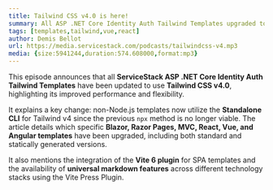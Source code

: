 ```yaml
---
title: Tailwind CSS v4.0 is here! 
summary: All ASP .NET Core Identity Auth Tailwind Templates upgraded to Tailwind CSS v4
tags: [templates,tailwind,vue,react]
author: Demis Bellot
url: https://media.servicestack.com/podcasts/tailwindcss-v4.mp3
media: {size:5941244,duration:574.608000,format:mp3}
---
```


This episode announces that all **ServiceStack ASP .NET Core Identity Auth Tailwind Templates** have 
been updated to use **Tailwind CSS v4.0**, highlighting its improved performance and flexibility.  

It explains a key change: non-Node.js templates now utilize the **Standalone CLI** for Tailwind v4 
since the previous `npx` method is no longer viable. The article details which specific 
**Blazor, Razor Pages, MVC, React, Vue, and Angular templates** have been upgraded, including 
both standard and statically generated versions.  

It also mentions the integration of the **Vite 6 plugin** for SPA templates and the availability of 
**universal markdown features** across different technology stacks using the Vite Press Plugin.
